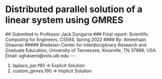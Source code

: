 <h1>Distributed parallel solution of a linear system using GMRES</h1>
## Submitted to Professor Jack Dongarra
### Final report: Scientific Computing for Engineers, CS594, Spring 2022
#### By: Amirehsan Ghasmei
##### Bredesen Center for Interdisciplinary Research and Graduate Education, University of Tennessee, Knoxville, TN 37996, USA. Email: aghasemi@vols.utk.edu
---

1)  laplace_par.f90  => Explicit Solution
2)  custom_gmres.f90 => Implicit Solution
